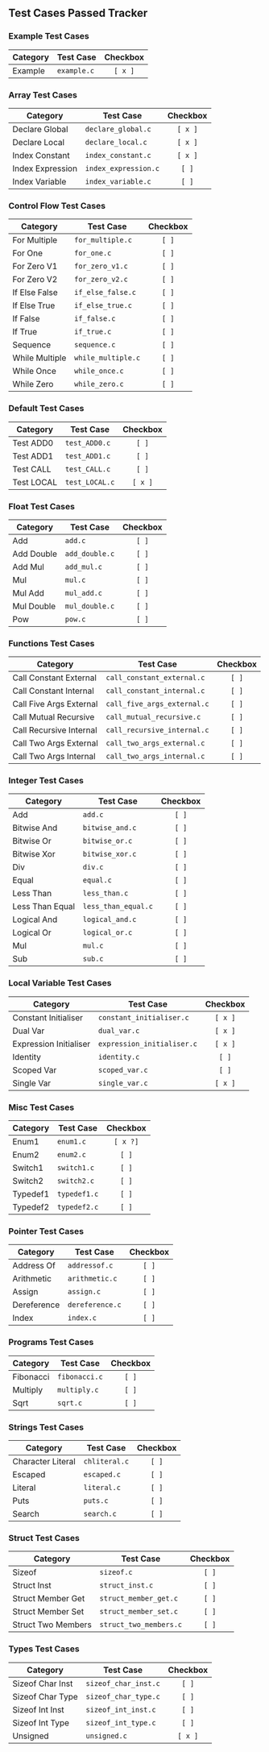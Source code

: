 ## Test Cases Passed Tracker

### Example Test Cases

| Category | Test Case | Checkbox |
|----------|-----------|:--------:|
| Example | `example.c` | `[ x ]` |

### Array Test Cases

| Category | Test Case | Checkbox |
|----------|-----------|:--------:|
| Declare Global | `declare_global.c` | `[ x ]` |
| Declare Local | `declare_local.c` | `[ x ]` |
| Index Constant | `index_constant.c` | `[ x ]` |
| Index Expression | `index_expression.c` | `[ ]` |
| Index Variable | `index_variable.c` | `[ ]` |

### Control Flow Test Cases

| Category | Test Case | Checkbox |
|----------|-----------|:--------:|
| For Multiple | `for_multiple.c` | `[ ]` |
| For One | `for_one.c` | `[ ]` |
| For Zero V1 | `for_zero_v1.c` | `[ ]` |
| For Zero V2 | `for_zero_v2.c` | `[ ]` |
| If Else False | `if_else_false.c` | `[ ]` |
| If Else True | `if_else_true.c` | `[ ]` |
| If False | `if_false.c` | `[ ]` |
| If True | `if_true.c` | `[ ]` |
| Sequence | `sequence.c` | `[ ]` |
| While Multiple | `while_multiple.c` | `[ ]` |
| While Once | `while_once.c` | `[ ]` |
| While Zero | `while_zero.c` | `[ ]` |


### Default Test Cases

| Category | Test Case | Checkbox |
|----------|-----------|:--------:|
| Test ADD0 | `test_ADD0.c` | `[ ]` |
| Test ADD1 | `test_ADD1.c` | `[ ]` |
| Test CALL | `test_CALL.c` | `[ ]` |
| Test LOCAL | `test_LOCAL.c` | `[ x ]` |


### Float Test Cases

| Category | Test Case | Checkbox |
|----------|-----------|:--------:|
| Add | `add.c` | `[ ]` |
| Add Double | `add_double.c` | `[ ]` |
| Add Mul | `add_mul.c` | `[ ]` |
| Mul | `mul.c` | `[ ]` |
| Mul Add | `mul_add.c` | `[ ]` |
| Mul Double | `mul_double.c` | `[ ]` |
| Pow | `pow.c` | `[ ]` |

### Functions Test Cases

| Category | Test Case | Checkbox |
|----------|-----------|:--------:|
| Call Constant External | `call_constant_external.c` | `[ ]` |
| Call Constant Internal | `call_constant_internal.c` | `[ ]` |
| Call Five Args External | `call_five_args_external.c` | `[ ]` |
| Call Mutual Recursive | `call_mutual_recursive.c` | `[ ]` |
| Call Recursive Internal | `call_recursive_internal.c` | `[ ]` |
| Call Two Args External | `call_two_args_external.c` | `[ ]` |
| Call Two Args Internal | `call_two_args_internal.c` | `[ ]` |


### Integer Test Cases

| Category | Test Case | Checkbox |
|----------|-----------|:--------:|
| Add | `add.c` | `[ ]` |
| Bitwise And | `bitwise_and.c` | `[ ]` |
| Bitwise Or | `bitwise_or.c` | `[ ]` |
| Bitwise Xor | `bitwise_xor.c` | `[ ]` |
| Div | `div.c` | `[ ]` |
| Equal | `equal.c` | `[ ]` |
| Less Than | `less_than.c` | `[ ]` |
| Less Than Equal | `less_than_equal.c` | `[ ]` |
| Logical And | `logical_and.c` | `[ ]` |
| Logical Or | `logical_or.c` | `[ ]` |
| Mul | `mul.c` | `[ ]` |
| Sub | `sub.c` | `[ ]` |

### Local Variable Test Cases

| Category | Test Case | Checkbox |
|----------|-----------|:--------:|
| Constant Initialiser | `constant_initialiser.c` | `[ x ]` |
| Dual Var | `dual_var.c` | `[ x ]` |
| Expression Initialiser | `expression_initialiser.c` | `[ x ]` |
| Identity | `identity.c` | `[ ]` |
| Scoped Var | `scoped_var.c` | `[ ]` |
| Single Var | `single_var.c` | `[ x ]` |

### Misc Test Cases

| Category | Test Case | Checkbox |
|----------|-----------|:--------:|
| Enum1 | `enum1.c` | `[ x ?]` |
| Enum2 | `enum2.c` | `[ ]` |
| Switch1 | `switch1.c` | `[ ]` |
| Switch2 | `switch2.c` | `[ ]` |
| Typedef1 | `typedef1.c` | `[ ]` |
| Typedef2 | `typedef2.c` | `[ ]` |

### Pointer Test Cases

| Category | Test Case | Checkbox |
|----------|-----------|:--------:|
| Address Of | `addressof.c` | `[ ]` |
| Arithmetic | `arithmetic.c` | `[ ]` |
| Assign | `assign.c` | `[ ]` |
| Dereference | `dereference.c` | `[ ]` |
| Index | `index.c` | `[ ]` |

### Programs Test Cases

| Category | Test Case | Checkbox |
|----------|-----------|:--------:|
| Fibonacci | `fibonacci.c` | `[ ]` |
| Multiply | `multiply.c` | `[ ]` |
| Sqrt | `sqrt.c` | `[ ]` |

### Strings Test Cases

| Category | Test Case | Checkbox |
|----------|-----------|:--------:|
| Character Literal | `chliteral.c` | `[ ]` |
| Escaped | `escaped.c` | `[ ]` |
| Literal | `literal.c` | `[ ]` |
| Puts | `puts.c` | `[ ]` |
| Search | `search.c` | `[ ]` |

### Struct Test Cases

| Category | Test Case | Checkbox |
|----------|-----------|:--------:|
| Sizeof | `sizeof.c` | `[ ]` |
| Struct Inst | `struct_inst.c` | `[ ]` |
| Struct Member Get | `struct_member_get.c` | `[ ]` |
| Struct Member Set | `struct_member_set.c` | `[ ]` |
| Struct Two Members | `struct_two_members.c` | `[ ]` |

### Types Test Cases

| Category | Test Case | Checkbox |
|----------|-----------|:--------:|
| Sizeof Char Inst | `sizeof_char_inst.c` | `[ ]` |
| Sizeof Char Type | `sizeof_char_type.c` | `[ ]` |
| Sizeof Int Inst | `sizeof_int_inst.c` | `[ ]` |
| Sizeof Int Type | `sizeof_int_type.c` | `[ ]` |
| Unsigned | `unsigned.c` | `[ x ]` |



